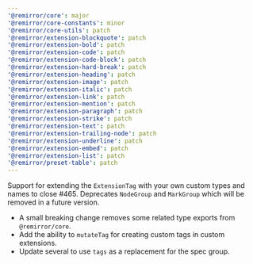 ```yaml
---
'@remirror/core': major
'@remirror/core-constants': minor
'@remirror/core-utils': patch
'@remirror/extension-blockquote': patch
'@remirror/extension-bold': patch
'@remirror/extension-code': patch
'@remirror/extension-code-block': patch
'@remirror/extension-hard-break': patch
'@remirror/extension-heading': patch
'@remirror/extension-image': patch
'@remirror/extension-italic': patch
'@remirror/extension-link': patch
'@remirror/extension-mention': patch
'@remirror/extension-paragraph': patch
'@remirror/extension-strike': patch
'@remirror/extension-text': patch
'@remirror/extension-trailing-node': patch
'@remirror/extension-underline': patch
'@remirror/extension-embed': patch
'@remirror/extension-list': patch
'@remirror/preset-table': patch
---
```


Support for extending the `ExtensionTag` with your own custom types and names to close #465. Deprecates `NodeGroup` and `MarkGroup` which will be removed in a future version.

- A small breaking change removes some related type exports from `@remirror/core`.
- Add the ability to `mutateTag` for creating custom tags in custom extensions.
- Update several to use `tags` as a replacement for the spec group.
